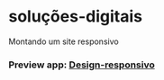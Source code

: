 # soluções-digitais
Montando um site responsivo

### Preview app: [Design-responsivo](https://design-responsivo.netlify.app/)
